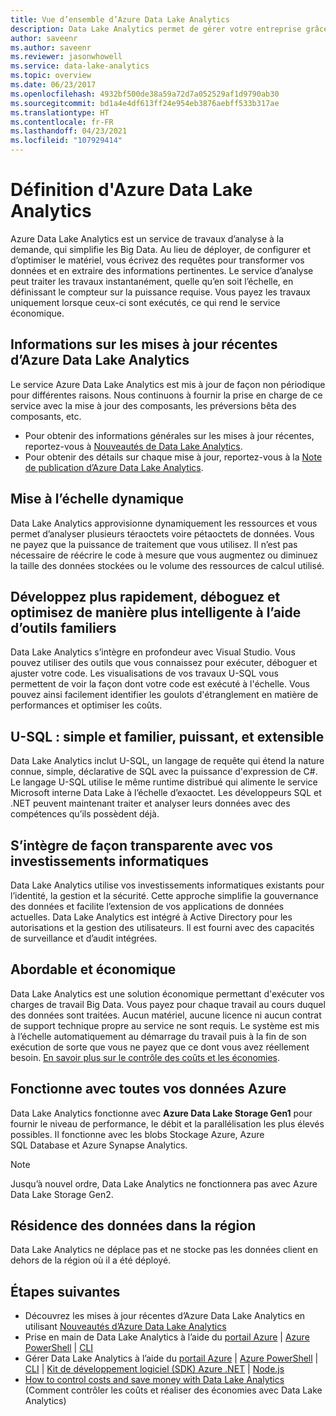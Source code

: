 ```yaml
---
title: Vue d’ensemble d’Azure Data Lake Analytics
description: Data Lake Analytics permet de gérer votre entreprise grâce aux informations obtenues dans vos données cloud, à n’importe quelle échelle.
author: saveenr
ms.author: saveenr
ms.reviewer: jasonwhowell
ms.service: data-lake-analytics
ms.topic: overview
ms.date: 06/23/2017
ms.openlocfilehash: 4932bf500de38a59a72d7a052529af1d9790ab30
ms.sourcegitcommit: bd1a4e4df613ff24e954eb3876aebff533b317ae
ms.translationtype: HT
ms.contentlocale: fr-FR
ms.lasthandoff: 04/23/2021
ms.locfileid: "107929414"
---
```

# <a name="what-is-azure-data-lake-analytics"></a>Définition d'Azure Data Lake Analytics

Azure Data Lake Analytics est un service de travaux d’analyse à la demande, qui simplifie les Big Data. Au lieu de déployer, de configurer et d’optimiser le matériel, vous écrivez des requêtes pour transformer vos données et en extraire des informations pertinentes. Le service d’analyse peut traiter les travaux instantanément, quelle qu’en soit l’échelle, en définissant le compteur sur la puissance requise. Vous payez les travaux uniquement lorsque ceux-ci sont exécutés, ce qui rend le service économique. 

## <a name="azure-data-lake-analytics-recent-update-information"></a>Informations sur les mises à jour récentes d’Azure Data Lake Analytics

Le service Azure Data Lake Analytics est mis à jour de façon non périodique pour différentes raisons. Nous continuons à fournir la prise en charge de ce service avec la mise à jour des composants, les préversions bêta des composants, etc. 

- Pour obtenir des informations générales sur les mises à jour récentes, reportez-vous à [Nouveautés de Data Lake Analytics](data-lake-analytics-whats-new.md).
- Pour obtenir des détails sur chaque mise à jour, reportez-vous à la [Note de publication d’Azure Data Lake Analytics](https://github.com/Azure/AzureDataLake/tree/master/docs/Release_Notes).

## <a name="dynamic-scaling"></a>Mise à l’échelle dynamique
  
Data Lake Analytics approvisionne dynamiquement les ressources et vous permet d’analyser plusieurs téraoctets voire pétaoctets de données. Vous ne payez que la puissance de traitement que vous utilisez. Il n’est pas nécessaire de réécrire le code à mesure que vous augmentez ou diminuez la taille des données stockées ou le volume des ressources de calcul utilisé. 

## <a name="develop-faster-debug-and-optimize-smarter-using-familiar-tools"></a>Développez plus rapidement, déboguez et optimisez de manière plus intelligente à l’aide d’outils familiers
  
Data Lake Analytics s’intègre en profondeur avec Visual Studio. Vous pouvez utiliser des outils que vous connaissez pour exécuter, déboguer et ajuster votre code. Les visualisations de vos travaux U-SQL vous permettent de voir la façon dont votre code est exécuté à l'échelle. Vous pouvez ainsi facilement identifier les goulots d'étranglement en matière de performances et optimiser les coûts.

## <a name="u-sql-simple-and-familiar-powerful-and-extensible"></a>U-SQL : simple et familier, puissant, et extensible
  
Data Lake Analytics inclut U-SQL, un langage de requête qui étend la nature connue, simple, déclarative de SQL avec la puissance d'expression de C#. Le langage U-SQL utilise le même runtime distribué qui alimente le service Microsoft interne Data Lake à l’échelle d’exaoctet. Les développeurs SQL et .NET peuvent maintenant traiter et analyser leurs données avec des compétences qu’ils possèdent déjà.

## <a name="integrates-seamlessly-with-your-it-investments"></a>S’intègre de façon transparente avec vos investissements informatiques
  
Data Lake Analytics utilise vos investissements informatiques existants pour l’identité, la gestion et la sécurité. Cette approche simplifie la gouvernance des données et facilite l’extension de vos applications de données actuelles. Data Lake Analytics est intégré à Active Directory pour les autorisations et la gestion des utilisateurs. Il est fourni avec des capacités de surveillance et d’audit intégrées.

## <a name="affordable-and-cost-effective"></a>Abordable et économique

Data Lake Analytics est une solution économique permettant d'exécuter vos charges de travail Big Data. Vous payez pour chaque travail au cours duquel des données sont traitées. Aucun matériel, aucune licence ni aucun contrat de support technique propre au service ne sont requis. Le système est mis à l’échelle automatiquement au démarrage du travail puis à la fin de son exécution de sorte que vous ne payez que ce dont vous avez réellement besoin. [En savoir plus sur le contrôle des coûts et les économies](https://aka.ms/adlasavemoney).

## <a name="works-with-all-your-azure-data"></a>Fonctionne avec toutes vos données Azure
  
Data Lake Analytics fonctionne avec **Azure Data Lake Storage Gen1** pour fournir le niveau de performance, le débit et la parallélisation les plus élevés possibles. Il fonctionne avec les blobs Stockage Azure, Azure SQL Database et Azure Synapse Analytics.

   > [!NOTE]
   > Jusqu’à nouvel ordre, Data Lake Analytics ne fonctionnera pas avec Azure Data Lake Storage Gen2.

## <a name="in-region-data-residency"></a>Résidence des données dans la région
  
Data Lake Analytics ne déplace pas et ne stocke pas les données client en dehors de la région où il a été déployé.


## <a name="next-steps"></a>Étapes suivantes

* Découvrez les mises à jour récentes d’Azure Data Lake Analytics en utilisant [Nouveautés d’Azure Data Lake Analytics](data-lake-analytics-whats-new.md)
* Prise en main de Data Lake Analytics à l’aide du [portail Azure](data-lake-analytics-get-started-portal.md) | [Azure PowerShell](data-lake-analytics-get-started-powershell.md) | [CLI](data-lake-analytics-get-started-cli.md)
* Gérer Data Lake Analytics à l’aide du [portail Azure](data-lake-analytics-manage-use-portal.md) | [Azure PowerShell](data-lake-analytics-manage-use-powershell.md) | [CLI](data-lake-analytics-manage-use-cli.md) | [Kit de développement logiciel (SDK) Azure .NET](data-lake-analytics-manage-use-dotnet-sdk.md) | [Node.js](data-lake-analytics-manage-use-nodejs.md)
* [How to control costs and save money with Data Lake Analytics](https://1drv.ms/f/s!AvdZLquGMt47h213Hg3rhl-Tym1c) (Comment contrôler les coûts et réaliser des économies avec Data Lake Analytics)
